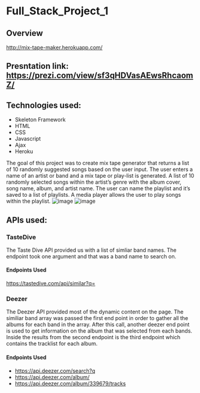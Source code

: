 # Full_Stack_Project_1
## Overview

http://mix-tape-maker.herokuapp.com/

## Presntation link: https://prezi.com/view/sf3qHDVasAEwsRhcaomZ/

## Technologies used:

* Skeleton Framework
* HTML
* CSS
* Javascript
* Ajax
* Heroku

The goal of this project was to create mix tape generator that returns a list of 10 randomly suggested songs based on the user input. 
The user enters a name of an artist or band and a mix tape or play-list is generated. A list of 10 randomly selected songs within the artist’s genre with the album cover, song name, album, and artist name. 
The user can name the playlist and it’s saved to a list of playlists. A media player allows the user to play songs within the playlist.
![image](https://user-images.githubusercontent.com/15931465/107121616-66c16980-6861-11eb-800c-a274a0a2c16b.png)
![image](https://user-images.githubusercontent.com/15931465/107121620-6f19a480-6861-11eb-81c6-f48106a592fa.png)

## APIs used:
### TasteDive
The Taste Dive API provided us with a list of simliar band names. The endpoint took one argument and that was a band name to search on. 

#### Endpoints Used
https://tastedive.com/api/similar?q=

### Deezer
The Deezer API provided most of the dynamic content on the page. The similiar band array was passed the first end point in order to gather all the albums for each band in the array. 
After this call, another deezer end point is used to get information on the album that was selected from each bands. Inside the results from the second endpoint is the third endpoint 
which contains the tracklist for each album. 

#### Endpoints Used
* https://api.deezer.com/search?q
* https://api.deezer.com/album/
* https://api.deezer.com/album/339679/tracks